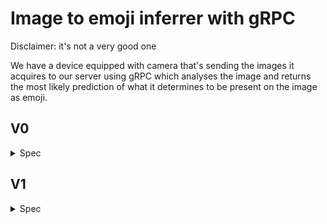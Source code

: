 # Image to emoji inferrer with gRPC

Disclaimer: it's not a very good one


We have a device equipped with camera that's sending the images it acquires to our server using gRPC which analyses the image and returns the most likely prediction of what it determines to be present on the image as emoji. 

## V0
<details>
<summary>Spec</summary>
<br>
Let's assume our camera takes a single image and sends that image to our server. A server then responds with a single prediction as well. 
</details>


## V1
<details>
<summary>Spec</summary>
<br>
Let's assume our camera streams the images as it acquires them, without any delays. The server should also process the incoming images as they come and stream back the predictions. 
</details>
